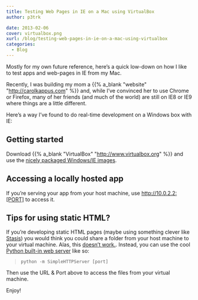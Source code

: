 ```yaml
---
title: Testing Web Pages in IE on a Mac using VirtualBox
author: p3trk

date: 2013-02-06
cover: virtualbox.png
xurl: /blog/testing-web-pages-in-ie-on-a-mac-using-virtualbox
categories:
  - Blog
---
```

<p class="lead">
  Mostly for my own future reference, here&#8217;s a quick low-down on how I like to test apps and web-pages in IE from my Mac.
</p>

Recently, I was building my mom a {{% a_blank "website" "http://carolkappus.com" %}} and, while I&#8217;ve convinced her to use Chrome or Firefox, many of her friends (and much of the world) are still on IE8 or IE9 where things are a little different. 

Here&#8217;s a way I&#8217;ve found to do real-time development on a Windows box with IE:

## Getting started

Download {{% a_blank "VirtualBox" "http://www.virtualbox.org" %}} and use the <a href="https://github.com/xdissent/ievms" onclick="javascript:_gaq.push(['_trackEvent','outbound-article','http://github.com']);" target="_blank">nicely packaged Windows/IE images</a>.

## Accessing a locally hosted app

If you&#8217;re serving your app from your host machine, use http://10.0.2.2:[PORT] to access it.

## Tips for using static HTML?

If you&#8217;re developing static HTML pages (maybe using something clever like <a href="http://stasis.me" onclick="javascript:_gaq.push(['_trackEvent','outbound-article','http://stasis.me']);" target="_blank">Stasis</a>) you would think you could share a folder from your host machine to your virtual machine. Alas, this <a href="https://www.virtualbox.org/ticket/7160" onclick="javascript:_gaq.push(['_trackEvent','outbound-article','http://www.virtualbox.org']);" target="_blank">doesn&#8217;t work.</a>. Instead, you can use the cool <a href="http://stackoverflow.com/questions/530787/simple-http-web-server" onclick="javascript:_gaq.push(['_trackEvent','outbound-article','http://stackoverflow.com']);">Python built-in web server</a> like so:

> `python -m SimpleHTTPServer [port]`



Then use the URL &#038; Port above to access the files from your virtual machine.

Enjoy!

